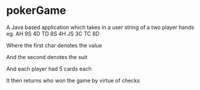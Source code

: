 # pokerGame
A Java based application which takes in a user string of a two player hands 
eg. AH 9S 4D TD 8S 4H JS 3C TC 8D

Where the first char denotes the value

And the second denotes the suit

And each player had 5 cards each

It then returns who won the game by virtue of checks

